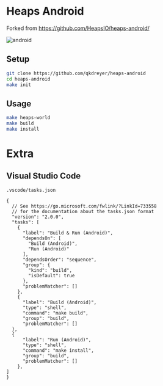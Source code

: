 # Heaps Android
Forked from https://github.com/HeapsIO/heaps-android/

![android](https://github.com/qkdreyer/heaps-android/workflows/android/badge.svg?branch=master)
<!---
TODO add asciinema
-->

## Setup

```sh
git clone https://github.com/qkdreyer/heaps-android
cd heaps-android
make init
```

## Usage

```sh
make heaps-world
make build
make install
```

# Extra

## Visual Studio Code

`.vscode/tasks.json`
```
{
  // See https://go.microsoft.com/fwlink/?LinkId=733558
  // for the documentation about the tasks.json format
  "version": "2.0.0",
  "tasks": [
    {
      "label": "Build & Run (Android)",
      "dependsOn": [
        "Build (Android)",
        "Run (Android)"
      ],
      "dependsOrder": "sequence",
      "group": {
        "kind": "build",
        "isDefault": true
      },
      "problemMatcher": []
    },
    {
      "label": "Build (Android)",
      "type": "shell",
      "command": "make build",
      "group": "build",
      "problemMatcher": []
  },
  {
      "label": "Run (Android)",
      "type": "shell",
      "command": "make install",
      "group": "build",
      "problemMatcher": []
    },
]
}
```

